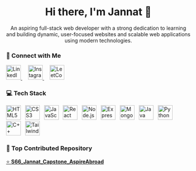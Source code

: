 <h1 align="center">Hi there, I'm Jannat 👋</h1>

<p align="center">
  An aspiring full-stack web developer with a strong dedication to learning and building dynamic, user-focused websites and scalable web applications using modern technologies.
</p>



### 🔗 Connect with Me

<p align="left">
  <a href="https://www.linkedin.com/in/jannat-0a457a328/" target="_blank">
    <img src="https://cdn.jsdelivr.net/gh/devicons/devicon/icons/linkedin/linkedin-original.svg" alt="LinkedIn" width="40" height="40"/>
  </a>
  &nbsp;&nbsp;&nbsp;
  <a href="https://www.instagram.com/its_jannat_26/" target="_blank">
    <img src="https://upload.wikimedia.org/wikipedia/commons/thumb/a/a5/Instagram_icon.png/2048px-Instagram_icon.png" alt="Instagram" width="40" height="40"/>
  </a>
  &nbsp;&nbsp;&nbsp;
  <a href="https://leetcode.com/u/Jannat1017/" target="_blank">
    <img src="https://upload.wikimedia.org/wikipedia/commons/1/19/LeetCode_logo_black.png" alt="LeetCode" width="40" height="40"/>
  </a>
</p>



### 💻 Tech Stack

<p align="left">
  <img src="https://cdn.jsdelivr.net/gh/devicons/devicon/icons/html5/html5-original.svg" alt="HTML5" width="40" height="40"/>
  &nbsp;
  <img src="https://cdn.jsdelivr.net/gh/devicons/devicon/icons/css3/css3-original.svg" alt="CSS3" width="40" height="40"/>
  &nbsp;
  <img src="https://cdn.jsdelivr.net/gh/devicons/devicon/icons/javascript/javascript-original.svg" alt="JavaScript" width="40" height="40"/>
  &nbsp;
  <img src="https://cdn.jsdelivr.net/gh/devicons/devicon/icons/react/react-original.svg" alt="React" width="40" height="40"/>
  &nbsp;
  <img src="https://cdn.jsdelivr.net/gh/devicons/devicon/icons/nodejs/nodejs-original.svg" alt="Node.js" width="40" height="40"/>
  &nbsp;
  <img src="https://cdn.jsdelivr.net/gh/devicons/devicon/icons/express/express-original.svg" alt="Express.js" width="40" height="40"/>
  &nbsp;
  <img src="https://cdn.jsdelivr.net/gh/devicons/devicon/icons/mongodb/mongodb-original.svg" alt="MongoDB" width="40" height="40"/>
  &nbsp;
  <img src="https://cdn.jsdelivr.net/gh/devicons/devicon/icons/java/java-original.svg" alt="Java" width="40" height="40"/>
  &nbsp;
  <img src="https://cdn.jsdelivr.net/gh/devicons/devicon/icons/python/python-original.svg" alt="Python" width="40" height="40"/>
  &nbsp;
  <img src="https://cdn.jsdelivr.net/gh/devicons/devicon/icons/cplusplus/cplusplus-original.svg" alt="C++" width="40" height="40"/>
  &nbsp;
  <img src="https://static-00.iconduck.com/assets.00/tailwind-css-icon-512x307-1v56l8ed.png" alt="Tailwind CSS" width="40" height="40"/>
</p>



### 📌 Top Contributed Repository

<p align="left">
  <a href="https://github.com/kalviumcommunity/S66_Jannat_Capstone_AspireAbroad">
    ⭐ <strong>S66_Jannat_Capstone_AspireAbroad</strong>
  </a>
</p>
